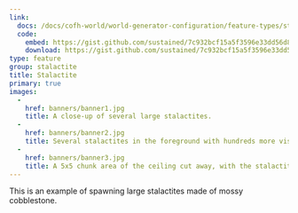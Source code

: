 ```yaml
---
link:
  docs: /docs/cofh-world/world-generator-configuration/feature-types/stalactite/
  code:
    embed: https://gist.github.com/sustained/7c932bcf15a5f3596e33dd56d8854cd8.js
    download: https://gist.github.com/sustained/7c932bcf15a5f3596e33dd56d8854cd8/archive/2e53ff310aab0921367590f9c23675eec1ca9b06.zip
type: feature
group: stalactite
title: Stalactite
primary: true
images:
  -
    href: banners/banner1.jpg
    title: A close-up of several large stalactites.
  -
    href: banners/banner2.jpg
    title: Several stalactites in the foreground with hundreds more visible in the background.
  -
    href: banners/banner3.jpg
    title: A 5x5 chunk area of the ceiling cut away, with the stalactites still intact.
---
```


This is an example of spawning large stalactites made of mossy cobblestone.
